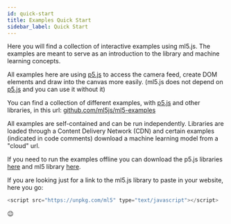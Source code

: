 ```yaml
---
id: quick-start
title: Examples Quick Start
sidebar_label: Quick Start
---
```


Here you will find a collection of interactive examples using ml5.js. The examples are meant to serve as an introduction to the library and machine learning concepts.

All examples here are using [p5.js](https://p5js.org/) to access the camera feed, create DOM elements and draw into the canvas more easily. (ml5.js does not depend on [p5.js](https://p5js.org/) and you can use it without it)

You can find a collection of different examples, with [p5.js](https://p5js.org/) and other libraries, in this url: [github.com/ml5js/ml5-examples](https://github.com/ml5js/ml5-examples)

All examples are self-contained and can be run independently. Libraries are loaded through a Content Delivery Network (CDN) and certain examples (indicated in code comments) download a machine learning model from a "cloud" url.

If you need to run the examples offline you can download the p5.js libraries [here](https://cdnjs.cloudflare.com/ajax/libs/p5.js/0.5.16/p5.min.js) and ml5 library [here](https://unpkg.com/ml).

If you are looking just for a link to the ml5.js library to paste in your website, here you go:

```javascript
<script src="https://unpkg.com/ml5" type="text/javascript"></script>
```

😉